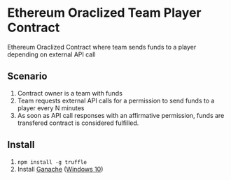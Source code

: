 # Ethereum Oraclized Team Player Contract

Ethereum Oraclized Contract where team sends funds to a player depending on external API call

## Scenario

1. Contract owner is a team with funds
2. Team requests external API calls for a permission to send funds to a player every N minutes
3. As soon as API call responses with an affirmative permission, funds are transfered contract is considered fulfilled.

## Install

1. `npm install -g truffle`
2. Install [Ganache](http://truffleframework.com/ganache/) ([Windows 10](https://www.howtogeek.com/285410/how-to-install-.appx-or-.appxbundle-software-on-windows-10/))
